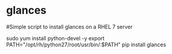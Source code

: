 # glances
#Simple script to install glances on a RHEL 7 server

sudo yum install python-devel -y
export PATH="/opt/rh/python27/root/usr/bin/:$PATH"
pip install glances
